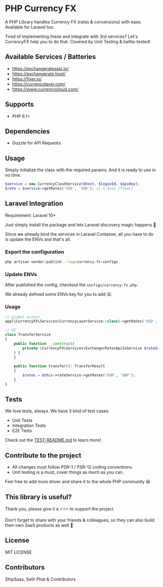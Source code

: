 # PHP Currency FX

A PHP Library handles Currency FX (rates & conversions) with ease. Available for Laravel too.

Tired of implementing these and integrate with 3rd services? Let's CurrencyFX help you to do that. Covered by Unit Testing & battle-tested!

## Available Services / Batteries
- https://exchangeratesapi.io/
- https://exchangerate.host/
- https://fixer.io/
- https://currencylayer.com/
- https://www.currencycloud.com/

## Supports
- PHP 8.1+

## Dependencies
- Guzzle for API Requests

## Usage

Simply initialize the class with the required params. And it is ready to use in no time.

```php
$service = new CurrencyCloudService($host, $loginId, $apiKey);
$rate = $service->getRates('USD', 'SGD'); // 1.4xxx (float)
```

## Laravel Integration

Requirement: Laravel 10+

Just simply install the package and lets Laravel discovery magic happens 🥰

Since we already bind the services in Laravel Container, all you have to do is update the ENVs and that's all.

### Export the configuration

```bash
php artisan vendor:publish --tag=currency-fx-configs
```

### Update ENVs

After published the config, checkout the `configs/currency-fx.php`.

We already defined some ENVs key for you to add 😜.

### Usage

```php
// global access
app(\CurrencyFX\Services\CurrencyLayerService::class)->getRates('USD', 'EUR');

// DI
class TransferService
{
    public function __construct(
        private \CurrencyFX\Services\ExchangerRatesApiIoService $rateService
    ) {
    }
    
    public function transfer(): TransferResult
    {
        $rates = $this->rateService->getRates('EUR', 'GBP');
    }
}
```

## Tests

We love tests, always. We have 3 kind of test cases:

- Unit Tests
- Integration Tests
- E2E Tests

Check out the [TEST-README.md](./tests/README.md) to learn more!

## Contribute to the project

- All changes must follow PSR-1 / PSR-12 coding conventions.
- Unit testing is a must, cover things as much as you can.

Feel free to add more driver and share it to the whole PHP community 😆

## This library is useful?

Thank you, please give it a ⭐️⭐️⭐️ to support the project.

Don't forget to share with your friends & colleagues, so they can also build their own SaaS products as well 🚀

## License
MIT LICENSE

## Contributors
ShipSaas, Seth Phat & Contributors